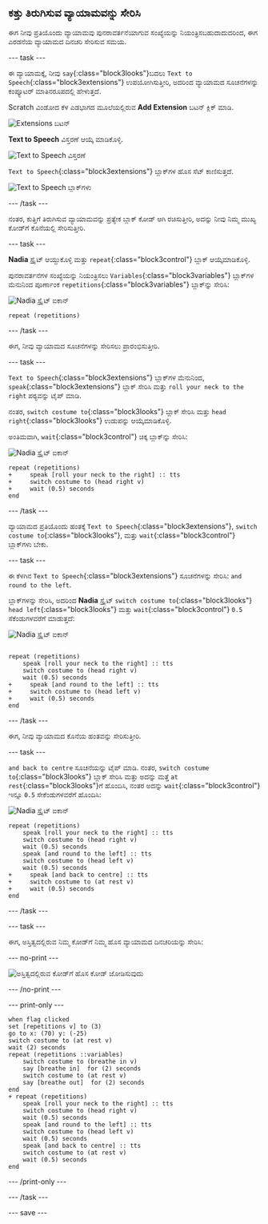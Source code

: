 ## ಕತ್ತು ತಿರುಗಿಸುವ ವ್ಯಾಯಾಮವನ್ನು ಸೇರಿಸಿ

ಈಗ ನೀವು ಪ್ರತಿಯೊಂದು ವ್ಯಾಯಾಮವು ಪುನರಾವರ್ತನೆಯಾಗುವ ಸಂಖ್ಯೆಯನ್ನು ನಿಯಂತ್ರಿಸಬಹುದಾದುದರಿಂದ, ಈಗ ಎರಡನೆಯ ವ್ಯಾಯಾಮದ ದಿನಚರಿ ಸೇರಿಸುವ ಸಮಯ.

--- task ---

ಈ ವ್ಯಾಯಾಮಕ್ಕೆ, ನೀವು `say`{:class="block3looks"}ಬದಲು `Text to Speech`{:class="block3extensions"} ಉಪಯೋಗಿಸುತ್ತೀರಿ, ಅದರಿಂದ ವ್ಯಾಯಾಮದ ಸೂಚನೆಗಳನ್ನು ಕಂಪ್ಯೂಟರ್‌ ಮಾತಿನರೂಪದಲ್ಲಿ ಹೇಳುತ್ತದೆ.

Scratch ವಿಂಡೋದ ಕೆಳ ಎಡಭಾಗದ ಮೂಲೆಯಲ್ಲಿರುವ **Add Extension** ಬಟನ್‌ ಕ್ಲಿಕ್‌ ಮಾಡಿ.

![Extensions ಬಟನ್](images/extensionsButton.png)

**Text to Speech** ವಿಸ್ತರಣೆ ಆಯ್ಕೆ ಮಾಡಿಕೊಳ್ಳಿ.

![Text to Speech ವಿಸ್ತರಣೆ](images/textToSpeechExtension.png)

`Text to Speech`{:class="block3extensions"} ಬ್ಲಾಕ್‌ಗಳ ಹೊಸ ಸೆಟ್‌ ಕಾಣಿಸುತ್ತದೆ.

![Text to Speech ಬ್ಲಾಕ್‌ಗಳು](images/textToSpeechBlocks.png)

--- /task ---

ನಂತರ, ಕುತ್ತಿಗೆ ತಿರುಗಿಸುವ ವ್ಯಾಯಾಮವನ್ನು ಪ್ರತ್ಯೇಕ ಬ್ಲಾಕ್‌ ಕೋಡ್‌ ಆಗಿ ರಚಿಸುತ್ತೀರಿ, ಅದನ್ನು ನೀವು ನಿಮ್ಮ ಮುಖ್ಯ ಕೋಡ್‌ಗೆ ಕೊನೆಯಲ್ಲಿ ಸೇರಿಸುತ್ತೀರಿ.

--- task ---

**Nadia** ಸ್ಪ್ರೈಟ್‌ ಆಯ್ದುಕೊಳ್ಳಿ ಮತ್ತು `repeat`{:class="block3control"} ಬ್ಲಾಕ್‌ ಆಯ್ಕೆಮಾಡಿಕೊಳ್ಳಿ.

ಪುನರಾವರ್ತನೆಗಳ ಸಂಖ್ಯೆಯನ್ನು ನಿಯಂತ್ರಿಸಲು `Variables`{:class="block3variables"} ಬ್ಲಾಕ್‌ಗಳ ಮೆನುನಿಂದ ಪೂರ್ಣಾಂಕ `repetitions`{:class="block3variables"} ಬ್ಲಾಕ್‌ನ್ನು ಸೇರಿಸಿ:

![Nadia ಸ್ಪ್ರೈಟ್‌ ಐಕಾನ್](images/nadia_sprite.png)

```blocks3
repeat (repetitions)
```

--- /task ---

ಈಗ, ನೀವು ವ್ಯಾಯಾಮದ ಸೂಚನೆಗಳನ್ನು ಸೇರಿಸಲು ಪ್ರಾರಂಭಿಸುತ್ತೀರಿ.

--- task ---

`Text to Speech`{:class="block3extensions"} ಬ್ಲಾಕ್‌ಗಳ ಮೆನುನಿಂದ, `speak`{:class="block3extensions"} ಬ್ಲಾಕ್‌ ಸೇರಿಸಿ ಮತ್ತು `roll your neck to the right` ಪಠ್ಯವನ್ನು ಟೈಪ್‌ ಮಾಡಿ.

ನಂತರ, `switch costume to`{:class="block3looks"} ಬ್ಲಾಕ್‌ ಸೇರಿಸಿ ಮತ್ತು `head right`{:class="block3looks"} ಉಡುಪನ್ನು ಆಯ್ಕೆಮಾಡಿಕೊಳ್ಳಿ.

ಅಂತಿಮವಾಗಿ, `wait`{:class="block3control"} ಚಿಕ್ಕ ಬ್ಲಾಕ್‌ನ್ನು ಸೇರಿಸಿ:

![Nadia ಸ್ಪ್ರೈಟ್‌ ಐಕಾನ್](images/nadia_sprite.png)

```blocks3
repeat (repetitions)
+     speak [roll your neck to the right] :: tts
+     switch costume to (head right v)
+     wait (0.5) seconds
end
```

--- /task ---

ವ್ಯಾಯಾಮದ ಪ್ರತಿಯೊಂದು ಹಂತಕ್ಕೆ `Text to Speech`{:class="block3extensions"}, `switch costume to`{:class="block3looks"}, ಮತ್ತು `wait`{:class="block3control"} ಬ್ಲಾಕ್‌ಗಳು ಬೇಕು.

--- task ---

ಈ ಕೆಳಗಿನ `Text to Speech`{:class="block3extensions"} ಸೂಚನೆಗಳನ್ನು ಸೇರಿಸಿ: `and round to the left`.

ಬ್ಲಾಕ್‌ಗಳನ್ನು ಸೇರಿಸಿ, ಅದರಿಂದ **Nadia** ಸ್ಪ್ರೈಟ್ `switch costume to`{:class="block3looks"} `head left`{:class="block3looks"} ಮತ್ತು `wait`{:class="block3control"} `0.5` ಸೆಕೆಂಡುಗಳವರೆಗೆ ಮಾಡುತ್ತದೆ:

![Nadia ಸ್ಪ್ರೈಟ್‌ ಐಕಾನ್](images/nadia_sprite.png)

```blocks3

repeat (repetitions)
    speak [roll your neck to the right] :: tts
    switch costume to (head right v)
    wait (0.5) seconds
+     speak [and round to the left] :: tts
+     switch costume to (head left v)
+     wait (0.5) seconds
end
```

--- /task ---

ಈಗ, ನೀವು ವ್ಯಾಯಾಮದ ಕೊನೆಯ ಹಂತವನ್ನು ಸೇರಿಸುತ್ತೀರಿ.

--- task ---

`and back to centre` ಸೂಚನೆಯನ್ನು ಟೈಪ್‌ ಮಾಡಿ. ನಂತರ, `switch costume to`{:class="block3looks"} ಬ್ಲಾಕ್‌ ಸೇರಿಸಿ ಮತ್ತು ಅದನ್ನು ಮತ್ತೆ `at rest`{:class="block3looks"}ಗೆ ಹೊಂದಿಸಿ, ನಂತರ ಅದನ್ನು `wait`{:class="block3control"} ಇನ್ನೂ `0.5` ಸೇಕೆಂಡುಗಳವರೆಗೆ ಹೊಂದಿಸಿ:

![Nadia ಸ್ಪ್ರೈಟ್‌ ಐಕಾನ್](images/nadia_sprite.png)

```blocks3
repeat (repetitions)
    speak [roll your neck to the right] :: tts 
    switch costume to (head right v)
    wait (0.5) seconds
    speak [and round to the left] :: tts 
    switch costume to (head left v)
    wait (0.5) seconds
+     speak [and back to centre] :: tts 
+     switch costume to (at rest v)
+     wait (0.5) seconds
end
```

--- /task ---

--- task ---

ಈಗ, ಅಸ್ತಿತ್ವದಲ್ಲಿರುವ ನಿಮ್ಮ ಕೋಡ್‌ಗೆ ನಿಮ್ಮ ಹೊಸ ವ್ಯಾಯಾಮದ ದಿನಚರಿಯನ್ನು ಸೇರಿಸಿ:

--- no-print ---

![ಅಸ್ತಿತ್ವದಲ್ಲಿರುವ ಕೋಡ್‌ಗೆ ಹೊಸ ಕೋಡ್ ಜೋಡಿಸುವುದು](images/joinCode.gif)

--- /no-print ---

--- print-only ---

```blocks3
when flag clicked
set [repetitions v] to (3)
go to x: (70) y: (-25)
switch costume to (at rest v)
wait (2) seconds
repeat (repetitions ::variables)
    switch costume to (breathe in v)
    say [breathe in]  for (2) seconds
    switch costume to (at rest v)
    say [breathe out]  for (2) seconds
end
+ repeat (repetitions)
    speak [roll your neck to the right] :: tts 
    switch costume to (head right v)
    wait (0.5) seconds
    speak [and round to the left] :: tts 
    switch costume to (head left v)
    wait (0.5) seconds
    speak [and back to centre] :: tts 
    switch costume to (at rest v)
    wait (0.5) seconds
end
```

--- /print-only ---

--- /task ---

--- save ---
